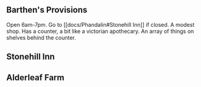 ## Barthen's Provisions
Open 6am-7pm. Go to [[docs/Phandalin#Stonehill Inn]] if closed.
A modest shop. Has a counter, a bit like a victorian apothecary. An array of things on shelves behind the counter.

## Stonehill Inn

## Alderleaf Farm
